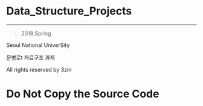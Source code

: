 # Data_Structure_Projects
-------------------------------------

> 2018.Spring

Seoul National UniverSity

문병로t 자료구조 과제



All rights reserved by 3zin

__Do Not Copy the Source Code__
=

